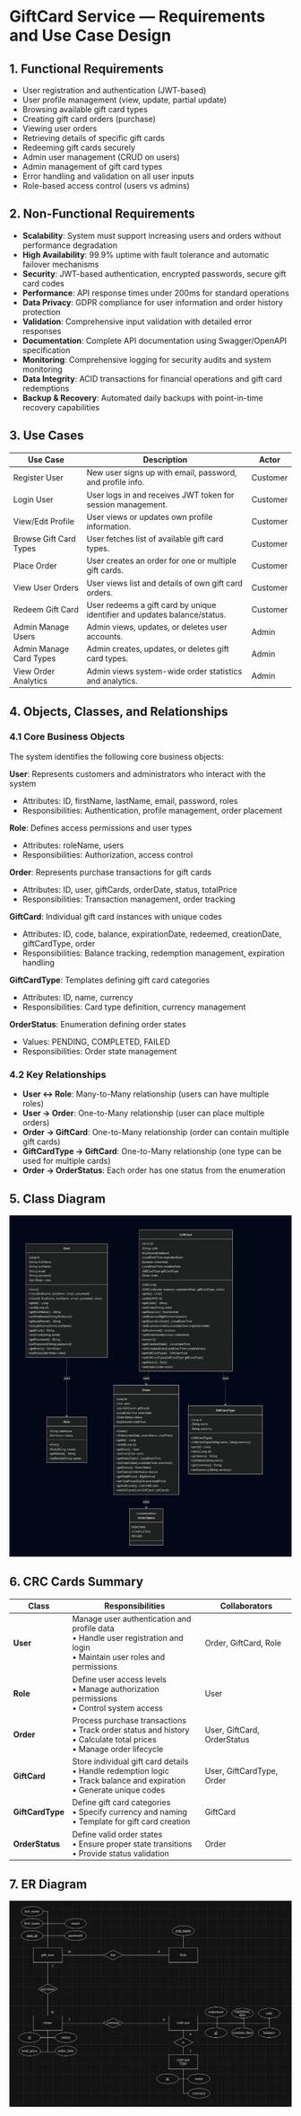# GiftCard Service — Requirements and Use Case Design

## 1. Functional Requirements
- User registration and authentication (JWT-based)  
- User profile management (view, update, partial update)  
- Browsing available gift card types  
- Creating gift card orders (purchase)  
- Viewing user orders  
- Retrieving details of specific gift cards  
- Redeeming gift cards securely  
- Admin user management (CRUD on users)  
- Admin management of gift card types  
- Error handling and validation on all user inputs  
- Role-based access control (users vs admins)

## 2. Non-Functional Requirements
- **Scalability**: System must support increasing users and orders without performance degradation
- **High Availability**: 99.9% uptime with fault tolerance and automatic failover mechanisms
- **Security**: JWT-based authentication, encrypted passwords, secure gift card codes
- **Performance**: API response times under 200ms for standard operations
- **Data Privacy**: GDPR compliance for user information and order history protection
- **Validation**: Comprehensive input validation with detailed error responses
- **Documentation**: Complete API documentation using Swagger/OpenAPI specification
- **Monitoring**: Comprehensive logging for security audits and system monitoring
- **Data Integrity**: ACID transactions for financial operations and gift card redemptions
- **Backup & Recovery**: Automated daily backups with point-in-time recovery capabilities

## 3. Use Cases

| Use Case                  | Description                                                                                     | Actor    |
|---------------------------|-------------------------------------------------------------------------------------------------|----------|
| Register User             | New user signs up with email, password, and profile info.                                       | Customer |
| Login User                | User logs in and receives JWT token for session management.                                     | Customer |
| View/Edit Profile         | User views or updates own profile information.                                                 | Customer |
| Browse Gift Card Types    | User fetches list of available gift card types.                                                | Customer |
| Place Order              | User creates an order for one or multiple gift cards.                                          | Customer |
| View User Orders         | User views list and details of own gift card orders.                                           | Customer |
| Redeem Gift Card         | User redeems a gift card by unique identifier and updates balance/status.                       | Customer |
| Admin Manage Users       | Admin views, updates, or deletes user accounts.                                                | Admin    |
| Admin Manage Card Types  | Admin creates, updates, or deletes gift card types.                                            | Admin    |
| View Order Analytics     | Admin views system-wide order statistics and analytics.                                        | Admin    |

## 4. Objects, Classes, and Relationships

### 4.1 Core Business Objects
The system identifies the following core business objects:

**User**: Represents customers and administrators who interact with the system
- Attributes: ID, firstName, lastName, email, password, roles
- Responsibilities: Authentication, profile management, order placement

**Role**: Defines access permissions and user types
- Attributes: roleName, users
- Responsibilities: Authorization, access control

**Order**: Represents purchase transactions for gift cards
- Attributes: ID, user, giftCards, orderDate, status, totalPrice
- Responsibilities: Transaction management, order tracking

**GiftCard**: Individual gift card instances with unique codes
- Attributes: ID, code, balance, expirationDate, redeemed, creationDate, giftCardType, order
- Responsibilities: Balance tracking, redemption management, expiration handling

**GiftCardType**: Templates defining gift card categories
- Attributes: ID, name, currency
- Responsibilities: Card type definition, currency management

**OrderStatus**: Enumeration defining order states
- Values: PENDING, COMPLETED, FAILED
- Responsibilities: Order state management

### 4.2 Key Relationships
- **User ↔ Role**: Many-to-Many relationship (users can have multiple roles)
- **User → Order**: One-to-Many relationship (user can place multiple orders)
- **Order → GiftCard**: One-to-Many relationship (order can contain multiple gift cards)
- **GiftCardType → GiftCard**: One-to-Many relationship (one type can be used for multiple cards)
- **Order → OrderStatus**: Each order has one status from the enumeration

## 5. Class Diagram
![](./images/diagram.jpg)

## 6. CRC Cards Summary

| Class         | Responsibilities                                    | Collaborators                         |
|---------------|---------------------------------------------------|-------------------------------------|
| **User**      | Manage user authentication and profile data<br>• Handle user registration and login<br>• Maintain user roles and permissions | Order, GiftCard, Role               |
| **Role**      |  Define user access levels<br>• Manage authorization permissions<br>• Control system access | User                                |
| **Order**     |  Process purchase transactions<br>• Track order status and history<br>• Calculate total prices<br>• Manage order lifecycle | User, GiftCard, OrderStatus        |
| **GiftCard**  |  Store individual gift card details<br>• Handle redemption logic<br>• Track balance and expiration<br>• Generate unique codes | User, GiftCardType, Order          |
| **GiftCardType** |  Define gift card categories<br>• Specify currency and naming<br>• Template for gift card creation | GiftCard                         |
| **OrderStatus** |  Define valid order states<br>• Ensure proper state transitions<br>• Provide status validation | Order                            |

## 7. ER Diagram
![](./images/ER.jpg)
